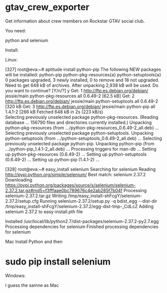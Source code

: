 gtav_crew_exporter
==================

Get information about crew members on Rockstar GTAV social club.

You need: 

python and selenium


Install:

Linux:

[327] root@eva:~# aptitude install python-pip
The following NEW packages will be installed:
  python-pip python-pkg-resources{a} python-setuptools{a}
0 packages upgraded, 3 newly installed, 0 to remove and 18 not upgraded.
Need to get 648 kB of archives. After unpacking 2,938 kB will be used.
Do you want to continue? [Y/n/?] y
Get: 1 http://ftp.es.debian.org/debian/ jessie/main python-pkg-resources all 0.6.49-2 [62.5 kB]
Get: 2 http://ftp.es.debian.org/debian/ jessie/main python-setuptools all 0.6.49-2 [320 kB
Get: 3 http://ftp.es.debian.org/debian/ jessie/main python-pip all 1.4.1-2 [266 kB
Fetched 648 kB in 2s (223 kB/s)       
Selecting previously unselected package python-pkg-resources.
(Reading database ... 156790 files and directories currently installed.)
Unpacking python-pkg-resources (from .../python-pkg-resources_0.6.49-2_all.deb) ...
Selecting previously unselected package python-setuptools.
Unpacking python-setuptools (from .../python-setuptools_0.6.49-2_all.deb) ...
Selecting previously unselected package python-pip.
Unpacking python-pip (from .../python-pip_1.4.1-2_all.deb) ...
Processing triggers for man-db ...
Setting up python-pkg-resources (0.6.49-2) ...
Setting up python-setuptools (0.6.49-2) ...
Setting up python-pip (1.4.1-2) ...
                                        
[328] root@eva:~# easy_install selenium
Searching for selenium
Reading http://pypi.python.org/simple/selenium/
Best match: selenium 2.37.2
Downloading https://pypi.python.org/packages/source/s/selenium/selenium-2.37.2.tar.gz#md5=f3fffaae0bc789676c4e2ab285f7b04f
Processing selenium-2.37.2.tar.gz
Writing /tmp/easy_install-shFcgY/selenium-2.37.2/setup.cfg
Running selenium-2.37.2/setup.py -q bdist_egg --dist-dir /tmp/easy_install-shFcgY/selenium-2.37.2/egg-dist-tmp-_CdLcZ
Adding selenium 2.37.2 to easy-install.pth file

Installed /usr/local/lib/python2.7/dist-packages/selenium-2.37.2-py2.7.egg
Processing dependencies for selenium
Finished processing dependencies for selenium


Mac
Install Python and then

# sudo pip install selenium

Windows:

I guess the samne as Mac
